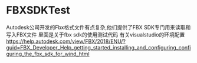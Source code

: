 # FBXSDKTest
Autodesk公司开发的Fbx格式文件有点复杂,他们提供了FBX SDK专门用来读取和写入FBX文件
里面是关于fbx sdk的使用测试代码
有关visualstudio的环境配置 https://help.autodesk.com/view/FBX/2018/ENU/?guid=FBX_Developer_Help_getting_started_installing_and_configuring_configuring_the_fbx_sdk_for_wind_html
